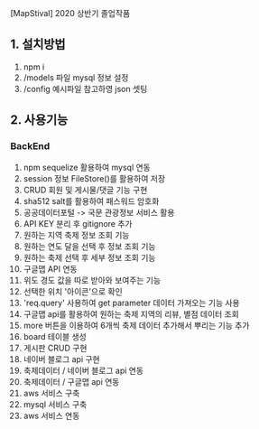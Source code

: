 [MapStival] 2020 상반기 졸업작품

## 1. 설치방법

1. npm i
2. /models 파일 mysql 정보 설정
3. /config 예시파일 참고하영 json 셋팅

## 2. 사용기능

### BackEnd

1. npm sequelize 활용하여 mysql 연동
2. session 정보 FileStore()를 활용하여 저장
3. CRUD 회원 및 게시물/댓글 기능 구현
4. sha512 salt를 활용하여 패스워드 암호화
5. 공공데이터포털 -> 국문 관광정보 서비스 활용
6. API KEY 분리 후 gitignore 추가
7. 원하는 지역 축제 정보 조회 기능
8. 원하는 연도 달을 선택 후 정보 조회 기능
9. 원하는 축제 선택 후 세부 정보 조회 기능
10. 구글맵 API 연동
11. 위도 경도 값을 따로 받아와 보여주는 기능
12. 선택한 위치 '아이콘'으로 확인
13. 'req.query' 사용하여 get parameter 데이터 가져오는 기능 사용
14. 구글맵 api를 활용하여 원하는 축제 지역의 리뷰, 별점 데이터 조회
15. more 버튼을 이용하여 6개씩 축제 데이터 추가해서 뿌리는 기능 추가
16. board 테이블 생성
17. 게시판 CRUD 구현
18. 네이버 블로그 api 구현
19. 축제데이터 / 네이버 블로그 api 연동
20. 축제데이터 / 구글맵 api 연동
21. aws 서비스 구축
22. mysql 서비스 구축
23. aws 서비스 연동
